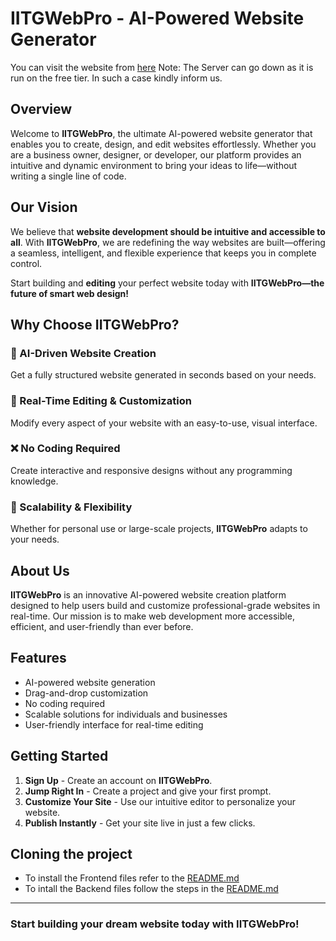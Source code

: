 # IITGWebPro - AI-Powered Website Generator
You can visit the website from [here](kriti-ai-web.vercel.app) 
Note: The Server can go down as it is run on the free tier. In such a case kindly inform us.

## Overview

Welcome to **IITGWebPro**, the ultimate AI-powered website generator that enables you to create, design, and edit websites effortlessly. Whether you are a business owner, designer, or developer, our platform provides an intuitive and dynamic environment to bring your ideas to life—without writing a single line of code.

## Our Vision

We believe that **website development should be intuitive and accessible to all**. With **IITGWebPro**, we are redefining the way websites are built—offering a seamless, intelligent, and flexible experience that keeps you in complete control.

Start building and **editing** your perfect website today with **IITGWebPro—the future of smart web design!**

## Why Choose IITGWebPro?

### 🚀 AI-Driven Website Creation

Get a fully structured website generated in seconds based on your needs.

### 🎨 Real-Time Editing & Customization

Modify every aspect of your website with an easy-to-use, visual interface.

### ❌ No Coding Required

Create interactive and responsive designs without any programming knowledge.

### 🔄 Scalability & Flexibility

Whether for personal use or large-scale projects, **IITGWebPro** adapts to your needs.

## About Us

**IITGWebPro** is an innovative AI-powered website creation platform designed to help users build and customize professional-grade websites in real-time. Our mission is to make web development more accessible, efficient, and user-friendly than ever before.

## Features

- AI-powered website generation
- Drag-and-drop customization
- No coding required
- Scalable solutions for individuals and businesses
- User-friendly interface for real-time editing

## Getting Started

1. **Sign Up** - Create an account on **IITGWebPro**.
2. **Jump Right In** - Create a project and give your first prompt.
3. **Customize Your Site** - Use our intuitive editor to personalize your website.
4. **Publish Instantly** - Get your site live in just a few clicks.

## Cloning the project

- To install the Frontend files refer to the [README.md](frontend/README.md)
- To intall the Backend files follow the steps in the [README.md](backend/README.md)

---

### Start building your dream website today with **IITGWebPro**!
